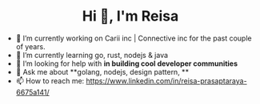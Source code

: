 <h1 align="center">Hi 👋, I'm Reisa</h1>

- 🔭 I’m currently working on Carii inc | Connective inc for the past couple of years.
- 🌱 I’m currently learning go, rust, nodejs & java
- 🤔 I’m looking for help with **in building cool developer communities**
- 💬 Ask me about **golang, nodejs, design pattern, **
- 📫 How to reach me: https://www.linkedin.com/in/reisa-prasaptaraya-6675a141/


